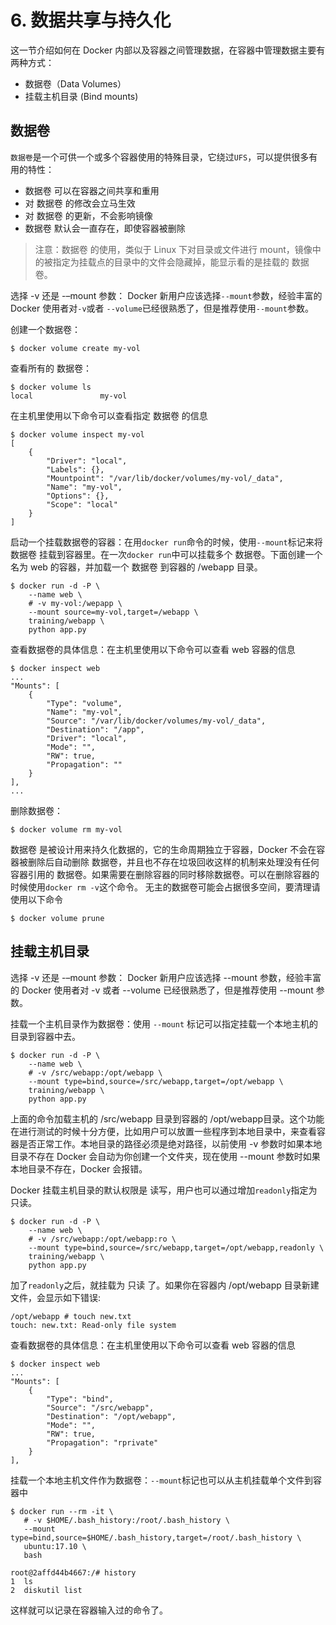 # 6. 数据共享与持久化
这一节介绍如何在 Docker 内部以及容器之间管理数据，在容器中管理数据主要有两种方式：

* 数据卷（Data Volumes）
* 挂载主机目录 (Bind mounts)

## 数据卷
`数据卷`是一个可供一个或多个容器使用的特殊目录，它绕过`UFS`，可以提供很多有用的特性：

* 数据卷 可以在容器之间共享和重用
* 对 数据卷 的修改会立马生效
* 对 数据卷 的更新，不会影响镜像
* 数据卷 默认会一直存在，即使容器被删除

> 注意：数据卷 的使用，类似于 Linux 下对目录或文件进行 mount，镜像中的被指定为挂载点的目录中的文件会隐藏掉，能显示看的是挂载的 数据卷。

选择 -v 还是 -–mount 参数：
Docker 新用户应该选择`--mount`参数，经验丰富的 Docker 使用者对`-v`或者 `--volume`已经很熟悉了，但是推荐使用`--mount`参数。

创建一个数据卷：
```shell
$ docker volume create my-vol
```

查看所有的 数据卷：
```shell
$ docker volume ls
local               my-vol
```

在主机里使用以下命令可以查看指定 数据卷 的信息
```shell
$ docker volume inspect my-vol
[
    {
        "Driver": "local",
        "Labels": {},
        "Mountpoint": "/var/lib/docker/volumes/my-vol/_data",
        "Name": "my-vol",
        "Options": {},
        "Scope": "local"
    }
]
```

启动一个挂载数据卷的容器：在用`docker run`命令的时候，使用`--mount`标记来将 数据卷 挂载到容器里。在一次`docker run`中可以挂载多个 数据卷。下面创建一个名为 web 的容器，并加载一个 数据卷 到容器的 /webapp 目录。
```shell
$ docker run -d -P \
    --name web \
    # -v my-vol:/wepapp \
    --mount source=my-vol,target=/webapp \
    training/webapp \
    python app.py
```

查看数据卷的具体信息：在主机里使用以下命令可以查看 web 容器的信息
```shell
$ docker inspect web
...
"Mounts": [
    {
        "Type": "volume",
        "Name": "my-vol",
        "Source": "/var/lib/docker/volumes/my-vol/_data",
        "Destination": "/app",
        "Driver": "local",
        "Mode": "",
        "RW": true,
        "Propagation": ""
    }
],
...
```

删除数据卷：
```
$ docker volume rm my-vol
```

数据卷 是被设计用来持久化数据的，它的生命周期独立于容器，Docker 不会在容器被删除后自动删除 数据卷，并且也不存在垃圾回收这样的机制来处理没有任何容器引用的 数据卷。如果需要在删除容器的同时移除数据卷。可以在删除容器的时候使用`docker rm -v`这个命令。
无主的数据卷可能会占据很多空间，要清理请使用以下命令
```
$ docker volume prune
```

## 挂载主机目录
选择 -v 还是 -–mount 参数：
Docker 新用户应该选择 --mount 参数，经验丰富的 Docker 使用者对 -v 或者 --volume 已经很熟悉了，但是推荐使用 --mount 参数。

挂载一个主机目录作为数据卷：使用 `--mount` 标记可以指定挂载一个本地主机的目录到容器中去。
```shell
$ docker run -d -P \
    --name web \
    # -v /src/webapp:/opt/webapp \
    --mount type=bind,source=/src/webapp,target=/opt/webapp \
    training/webapp \
    python app.py
```
上面的命令加载主机的 /src/webapp 目录到容器的 /opt/webapp目录。这个功能在进行测试的时候十分方便，比如用户可以放置一些程序到本地目录中，来查看容器是否正常工作。本地目录的路径必须是绝对路径，以前使用 -v 参数时如果本地目录不存在 Docker 会自动为你创建一个文件夹，现在使用 --mount 参数时如果本地目录不存在，Docker 会报错。

Docker 挂载主机目录的默认权限是 读写，用户也可以通过增加`readonly`指定为 只读。
```shell
$ docker run -d -P \
    --name web \
    # -v /src/webapp:/opt/webapp:ro \
    --mount type=bind,source=/src/webapp,target=/opt/webapp,readonly \
    training/webapp \
    python app.py
```

加了`readonly`之后，就挂载为 只读 了。如果你在容器内 /opt/webapp 目录新建文件，会显示如下错误:
```shell
/opt/webapp # touch new.txt
touch: new.txt: Read-only file system
```

查看数据卷的具体信息：在主机里使用以下命令可以查看 web 容器的信息
```shell
$ docker inspect web
...
"Mounts": [
    {
        "Type": "bind",
        "Source": "/src/webapp",
        "Destination": "/opt/webapp",
        "Mode": "",
        "RW": true,
        "Propagation": "rprivate"
    }
],
```

挂载一个本地主机文件作为数据卷：`--mount`标记也可以从主机挂载单个文件到容器中
```shell
$ docker run --rm -it \
   # -v $HOME/.bash_history:/root/.bash_history \
   --mount type=bind,source=$HOME/.bash_history,target=/root/.bash_history \
   ubuntu:17.10 \
   bash

root@2affd44b4667:/# history
1  ls
2  diskutil list
```

这样就可以记录在容器输入过的命令了。

